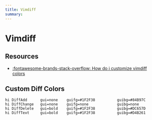 ```yaml
---
title: Vimdiff
summary:
---
```


Vimdiff
===

Resources
---
- [:fontawesome-brands-stack-overflow: How do i customize vimdiff colors](https://vi.stackexchange.com/questions/10897/how-do-i-customize-vimdiff-colors)

Custom Diff Colors
---

```vim
hi DiffAdd      gui=none    guifg=#1F2F38          guibg=#84B97C
hi DiffChange   gui=none    guifg=none             guibg=none
hi DiffDelete   gui=bold    guifg=#1F2F38          guibg=#DC657D
hi DiffText     gui=bold    guifg=#1F2F38          guibg=#D4B261
```
